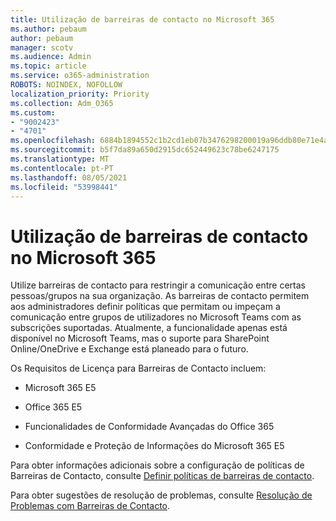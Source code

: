 ```yaml
---
title: Utilização de barreiras de contacto no Microsoft 365
ms.author: pebaum
author: pebaum
manager: scotv
ms.audience: Admin
ms.topic: article
ms.service: o365-administration
ROBOTS: NOINDEX, NOFOLLOW
localization_priority: Priority
ms.collection: Adm_O365
ms.custom:
- "9002423"
- "4701"
ms.openlocfilehash: 6884b1894552c1b2cd1eb07b3476298200019a96ddb80e71e4ab5138015b40ac
ms.sourcegitcommit: b5f7da89a650d2915dc652449623c78be6247175
ms.translationtype: MT
ms.contentlocale: pt-PT
ms.lasthandoff: 08/05/2021
ms.locfileid: "53998441"
---
```

# <a name="using-information-barriers-in-microsoft-365"></a>Utilização de barreiras de contacto no Microsoft 365

Utilize barreiras de contacto para restringir a comunicação entre certas pessoas/grupos na sua organização. As barreiras de contacto permitem aos administradores definir políticas que permitam ou impeçam a comunicação entre grupos de utilizadores no Microsoft Teams com as subscrições suportadas.  Atualmente, a funcionalidade apenas está disponível no Microsoft Teams, mas o suporte para SharePoint Online/OneDrive e Exchange está planeado para o futuro.

Os Requisitos de Licença para Barreiras de Contacto incluem:

- Microsoft 365 E5

- Office 365 E5

- Funcionalidades de Conformidade Avançadas do Office 365

- Conformidade e Proteção de Informações do Microsoft 365 E5

Para obter informações adicionais sobre a configuração de políticas de Barreiras de Contacto, consulte [Definir políticas de barreiras de contacto](https://docs.microsoft.com/microsoft-365/compliance/information-barriers-policies).

Para obter sugestões de resolução de problemas, consulte [Resolução de Problemas com Barreiras de Contacto](https://docs.microsoft.com/microsoft-365/compliance/information-barriers-troubleshooting).
